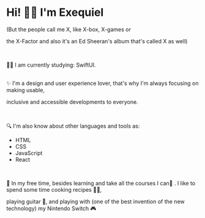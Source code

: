 <h1>Hi! 👋🏼 I'm Exequiel </h1> 
<p>(But the people call me X, like X-box, X-games or </p>
<p>the X-Factor and also it's an Ed Sheeran's album that's called X as well)</p>

<br>
<p>💪🏼 I am currently studying: SwiftUI.
<br>
<br>
<p>✨ I'm a design and user experience lover, that's why I'm always focusing on making usable,</p>
<p>inclusive and accessible developments to everyone. </p>
<br>

<p>🔍 I'm also know about other languages and tools as:</p>

- HTML
- CSS
- JavaScript
- React 
<br>

<p>🦄 In my free time, besides learning and take all the courses I can📖 . I like to spend some time cooking recipes 👨‍🍳,</p>
<p>playing guitar 🎸, and playing with (one of the best invention of the new technology) my Nintendo Switch 🎮</p>
</hr>
